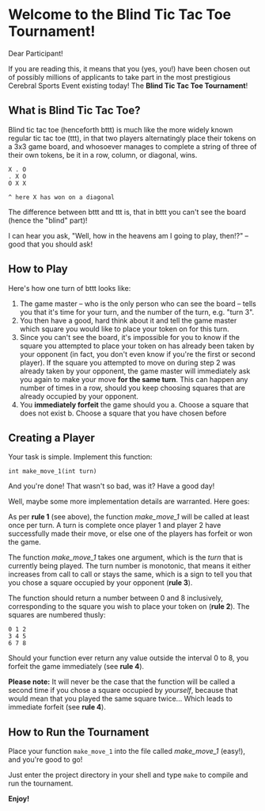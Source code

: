 # Welcome to the Blind Tic Tac Toe Tournament!

Dear Participant! 

If you are reading this, it means that you (yes, you!) have been chosen
out of possibly millions of applicants to take part in the most prestigious
Cerebral Sports Event existing today! The **Blind Tic Tac Toe Tournament**!

## What is Blind Tic Tac Toe?

Blind tic tac toe (henceforth bttt) is much like the more widely known 
regular tic tac toe (ttt), in that two players alternatingly place their tokens
on a 3x3 game board, and whosoever manages to complete a string of three of
their own tokens, be it in a row, column, or diagonal, wins.

    X . O
    . X O
    O X X

    ^ here X has won on a diagonal

The difference between bttt and ttt is, that in bttt you can't see the board
(hence the "blind" part)!

I can hear you ask, "Well, how in the heavens am I going to play, then!?" –
good that you should ask!

## How to Play
Here's how one turn of bttt looks like:

1.  The game master – who is the only person who can see the board – tells you
    that it's time for your turn, and the number of the turn, e.g. "turn 3".
2.  You then have a good, hard think about it and tell the game master
    which square you would like to place your token on for this turn.
3.  Since you can't see the board, it's impossible for you to know if the square
    you attempted to place your token on has already been taken by your 
    opponent (in fact, you don't even know if you're the first or second
    player). If the square you attempted to move on during step 2 was already
    taken by your opponent, the game master will immediately ask you again to
    make your move **for the same turn**. This can happen any number of times
    in a row, should you keep choosing squares that are already occupied by 
    your opponent.
4.  You **immediately forfeit** the game should you
    a.  Choose a square that does not exist
    b.  Choose a square that you have chosen before

## Creating a Player

Your task is simple. Implement this function:

`int make_move_1(int turn)`

And you're done! That wasn't so bad, was it? Have a good day!

Well, maybe some more implementation details are warranted. Here goes:

As per **rule 1** (see above), the function *make_move_1* will be called at 
least once per turn. A turn is complete once player 1 and player 2 have 
successfully made their move, or else one of the players has forfeit or won 
the game.

The function *make_move_1* takes one argument, which is the *turn* that is 
currently being played. The turn number is monotonic, that means it
either increases from call to call or stays the same, which is a sign to tell
you that you chose a square occupied by your opponent (**rule 3**).

The function should return a number between 0 and 8 inclusively, corresponding
to the square you wish to place your token on (**rule 2**). 
The squares are numbered thusly:

    0 1 2
    3 4 5
    6 7 8

Should your function ever return any value outside the interval 0 to 8, 
you forfeit the game immediately (see **rule 4**).

**Please note:** It will never be the case that the function will be called
a second time if you chose a square occupied by *yourself*, because that would
mean that you played the same square twice... Which leads to immediate forfeit
(see **rule 4**).

## How to Run the Tournament

Place your function `make_move_1` into the file called *make_move_1* (easy!),
and you're good to go!

Just enter the project directory in your shell and type `make` to compile
and run the tournament.

**Enjoy!**
